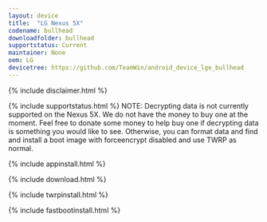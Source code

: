 ```yaml
---
layout: device
title:  "LG Nexus 5X"
codename: bullhead
downloadfolder: bullhead
supportstatus: Current
maintainer: None
oem: LG
devicetree: https://github.com/TeamWin/android_device_lge_bullhead
---
```


{% include disclaimer.html %}

{% include supportstatus.html %}
NOTE: Decrypting data is not currently supported on the Nexus 5X. We do not have the money to buy one at the moment. Feel free to donate some money to help buy one if decrypting data is something you would like to see. Otherwise, you can format data and find and install a boot image with forceencrypt disabled and use TWRP as normal.

{% include appinstall.html %}

{% include download.html %}

{% include twrpinstall.html %}

{% include fastbootinstall.html %}
